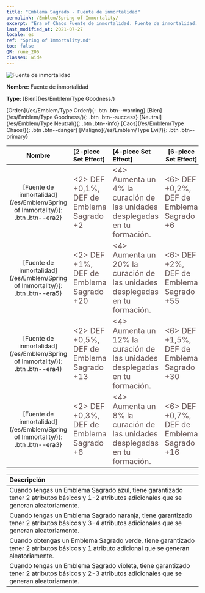 ```yaml
---
title: "Emblema Sagrado - Fuente de inmortalidad"
permalink: /Emblem/Spring of Immortality/
excerpt: "Era of Chaos Fuente de inmortalidad. Fuente de inmortalidad. Era of Chaos Emblema Sagrado Fuente de inmortalidad. Era of Chaos Bien Fuente de inmortalidad"
last_modified_at: 2021-07-27
locale: es
ref: "Spring of Immortality.md"
toc: false
QR: rune_206
classes: wide
---
```


  ![Fuente de inmortalidad](/images/r/rune_icon_206.png)

 **Nombre:** Fuente de inmortalidad

 **Type:** [Bien](/es/Emblem/Type Goodness/)

  [Orden](/es/Emblem/Type Order/){: .btn .btn--warning}   [Bien](/es/Emblem/Type Goodness/){: .btn .btn--success}   [Neutral](/es/Emblem/Type Neutral/){: .btn .btn--info}   [Caos](/es/Emblem/Type Chaos/){: .btn .btn--danger}   [Maligno](/es/Emblem/Type Evil/){: .btn .btn--primary} 

  |  Nombre    | [2-piece Set Effect] | [4-piece Set Effect] | [6-piece Set Effect]  | 
  |:-----------------------:|:-------------------|:-----------------|----------------| 
  | [Fuente de inmortalidad](/es/Emblem/Spring of Immortality/){: .btn .btn--era2} | <span style="color: #645252;font-size:20px">&lt;2&gt; DEF +0,1%, DEF de Emblema Sagrado +2</span> | <span style="color: #645252;font-size:20px">&lt;4&gt; Aumenta un 4% la curación de las unidades desplegadas en tu formación.</span> | <span style="color: #645252;font-size:20px">&lt;6&gt; DEF +0,2%, DEF de Emblema Sagrado +6</span> | 
  | [Fuente de inmortalidad](/es/Emblem/Spring of Immortality/){: .btn .btn--era5} | <span style="color: #645252;font-size:20px">&lt;2&gt; DEF +1%, DEF de Emblema Sagrado +20</span> | <span style="color: #645252;font-size:20px">&lt;4&gt; Aumenta un 20% la curación de las unidades desplegadas en tu formación.</span> | <span style="color: #645252;font-size:20px">&lt;6&gt; DEF +2%, DEF de Emblema Sagrado +55</span> | 
  | [Fuente de inmortalidad](/es/Emblem/Spring of Immortality/){: .btn .btn--era4} | <span style="color: #645252;font-size:20px">&lt;2&gt; DEF +0,5%, DEF de Emblema Sagrado +13</span> | <span style="color: #645252;font-size:20px">&lt;4&gt; Aumenta un 12% la curación de las unidades desplegadas en tu formación.</span> | <span style="color: #645252;font-size:20px">&lt;6&gt; DEF +1,5%, DEF de Emblema Sagrado +30</span> | 
  | [Fuente de inmortalidad](/es/Emblem/Spring of Immortality/){: .btn .btn--era3} | <span style="color: #645252;font-size:20px">&lt;2&gt; DEF +0,3%, DEF de Emblema Sagrado +6</span> | <span style="color: #645252;font-size:20px">&lt;4&gt; Aumenta un 8% la curación de las unidades desplegadas en tu formación.</span> | <span style="color: #645252;font-size:20px">&lt;6&gt; DEF +0,7%, DEF de Emblema Sagrado +16</span> | 

  |         Descripción            | 
  |:-------------------------------|
  | Cuando tengas un Emblema Sagrado azul, tiene garantizado tener 2 atributos básicos y 1-2 atributos adicionales que se generan aleatoriamente. |
  | Cuando tengas un Emblema Sagrado naranja, tiene garantizado tener 2 atributos básicos y 3-4 atributos adicionales que se generan aleatoriamente. |
  | Cuando obtengas un Emblema Sagrado verde, tiene garantizado tener 2 atributos básicos y 1 atributo adicional que se generan aleatoriamente. |
  | Cuando tengas un Emblema Sagrado violeta, tiene garantizado tener 2 atributos básicos y 2-3 atributos adicionales que se generan aleatoriamente. |
